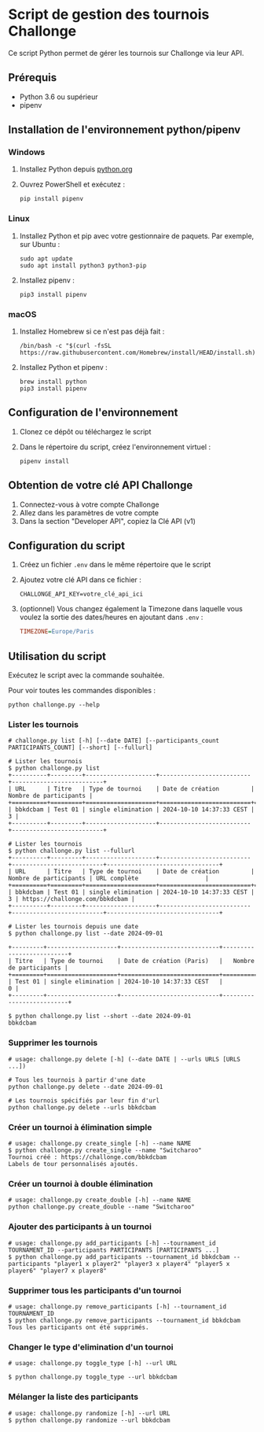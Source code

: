 # Script de gestion des tournois Challonge

Ce script Python permet de gérer les tournois sur Challonge via leur API.

## Prérequis

- Python 3.6 ou supérieur
- pipenv

## Installation de l'environnement python/pipenv

### Windows

1. Installez Python depuis [python.org](https://www.python.org/downloads/windows/)
2. Ouvrez PowerShell et exécutez :

    ```shell
    pip install pipenv
    ```

### Linux

1. Installez Python et pip avec votre gestionnaire de paquets. Par exemple, sur Ubuntu :

    ```shell
    sudo apt update
    sudo apt install python3 python3-pip
    ```

2. Installez pipenv :

   ```shell
   pip3 install pipenv
   ```

### macOS

1. Installez Homebrew si ce n'est pas déjà fait :

    ```shell
    /bin/bash -c "$(curl -fsSL https://raw.githubusercontent.com/Homebrew/install/HEAD/install.sh)"
    ```

2. Installez Python et pipenv :

    ```shell
    brew install python
    pip3 install pipenv
    ```

## Configuration de l'environnement

1. Clonez ce dépôt ou téléchargez le script
2. Dans le répertoire du script, créez l'environnement virtuel :

    ```shell
    pipenv install
    ```

## Obtention de votre clé API Challonge

1. Connectez-vous à votre compte Challonge
2. Allez dans les paramètres de votre compte
3. Dans la section "Developer API", copiez la Clé API (v1)

## Configuration du script

1. Créez un fichier `.env` dans le même répertoire que le script
2. Ajoutez votre clé API dans ce fichier :

   ```shell
   CHALLONGE_API_KEY=votre_clé_api_ici
   ```

3. (optionnel) Vous changez également la Timezone dans laquelle vous voulez la sortie des dates/heures en ajoutant dans `.env` :

    ```ini
    TIMEZONE=Europe/Paris
    ```

## Utilisation du script

Exécutez le script avec la commande souhaitée.

Pour voir toutes les commandes disponibles :

```shell
python challonge.py --help
```

### Lister les tournois

```shell
# challonge.py list [-h] [--date DATE] [--participants_count PARTICIPANTS_COUNT] [--short] [--fullurl]

# Lister les tournois
$ python challonge.py list
+----------+---------+--------------------+--------------------------+--------------------------+
| URL      | Titre   | Type de tournoi    | Date de création         |   Nombre de participants |
+==========+=========+====================+==========================+==========================+
| bbkdcbam | Test 01 | single elimination | 2024-10-10 14:37:33 CEST |                        3 |
+----------+---------+--------------------+--------------------------+--------------------------+

# Lister les tournois
$ python challonge.py list --fullurl
+----------+---------+--------------------+--------------------------+--------------------------+--------------------------------+
| URL      | Titre   | Type de tournoi    | Date de création         |   Nombre de participants | URL complète                   |
+==========+=========+====================+==========================+==========================+================================+
| bbkdcbam | Test 01 | single elimination | 2024-10-10 14:37:33 CEST |                        3 | https://challonge.com/bbkdcbam |
+----------+---------+--------------------+--------------------------+--------------------------+--------------------------------+

# Lister les tournois depuis une date
$ python challonge.py list --date 2024-09-01

+---------+--------------------+----------------------------+--------------------------+
| Titre   | Type de tournoi    | Date de création (Paris)   |   Nombre de participants |
+=========+====================+============================+==========================+
| Test 01 | single elimination | 2024-10-10 14:37:33 CEST   |                        0 |
+---------+--------------------+----------------------------+--------------------------+

$ python challonge.py list --short --date 2024-09-01
bbkdcbam
```

### Supprimer les tournois

```shell
# usage: challonge.py delete [-h] (--date DATE | --urls URLS [URLS ...])

# Tous les tournois à partir d'une date
python challonge.py delete --date 2024-09-01

# Les tournois spécifiés par leur fin d'url
python challonge.py delete --urls bbkdcbam
```

### Créer un tournoi à élimination simple

```shell
# usage: challonge.py create_single [-h] --name NAME
$ python challonge.py create_single --name "Switcharoo"
Tournoi créé : https://challonge.com/bbkdcbam
Labels de tour personnalisés ajoutés.
```

### Créer un tournoi à double élimination

```shell
# usage: challonge.py create_double [-h] --name NAME
python challonge.py create_double --name "Switcharoo"
```

### Ajouter des participants à un tournoi

```shell
# usage: challonge.py add_participants [-h] --tournament_id TOURNAMENT_ID --participants PARTICIPANTS [PARTICIPANTS ...]
$ python challonge.py add_participants --tournament_id bbkdcbam --participants "player1 x player2" "player3 x player4" "player5 x player6" "player7 x player8"
```

### Supprimer tous les participants d'un tournoi

```shell
# usage: challonge.py remove_participants [-h] --tournament_id TOURNAMENT_ID
$ python challonge.py remove_participants --tournament_id bbkdcbam
Tous les participants ont été supprimés.
```

### Changer le type d'elimination d'un tournoi

```shell
# usage: challonge.py toggle_type [-h] --url URL

$ python challonge.py toggle_type --url bbkdcbam
```

### Mélanger la liste des participants

```shell
# usage: challonge.py randomize [-h] --url URL
$ python challonge.py randomize --url bbkdcbam
```
